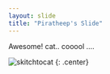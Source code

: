 ```yaml
---
layout: slide
title: "Piratheep's Slide"
---
```


Awesome! cat.. cooool ....

![skitchtocat](https://octodex.github.com/images/jetpacktocat.png)
{: .center}
